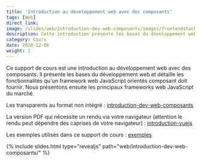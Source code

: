 ```yaml
---
title: 'Introduction au développement web avec des composants'
tags: [Web]
direct_link:
image: /slides/web/introduction-dev-web-composants/images/frontendstack.png
description: Cette introduction présente les bases du développement web et détaille les fonctionnalités qu'un framework web JavaScript orientés composant doit fournir. 
category: Cours
date: 2020-12-06
weight: 1
---
```


Ce support de cours est une introduction au développement web avec des composants. Il présente les bases du développement web et détaille les fonctionnalités qu'un framework web JavaScript orientés composant doit fournir. Nous présentons ensuite les principaux frameworks web JavaScript du marché.

Les transparents au format non intégré : [introduction-dev-web-composants](/slides/web/introduction-dev-web-composants)

La version PDF qui nécessite un rendu via votre navigateur (attention le rendu peut dépendre des caprises de votre navigateur) : <a target="_blank" href="/slides/web/introduction-dev-web-composants?print-pdf">introduction-vuejs</a>

Les exemples utilisés dans ce support de cours : [exemples](https://github.com/mickaelbaron/mickaelbaron.github.io/tree/master/slides/web/introduction-web-composants/examples)

{% include slides.html type="revealjs" path="web/introduction-dev-web-composants/" %}
